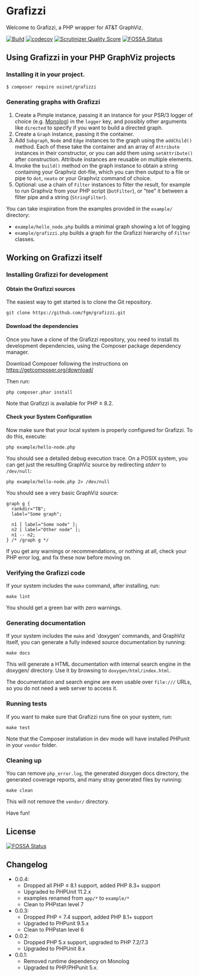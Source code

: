 Grafizzi
========

Welcome to Grafizzi, a PHP wrapper for AT&T GraphViz.

[![Build](https://github.com/fgm/grafizzi/actions/workflows/php.yml/badge.svg)](https://github.com/fgm/grafizzi/actions/workflows/php.yml)
[![codecov](https://codecov.io/gh/fgm/grafizzi/branch/master/graph/badge.svg)](https://codecov.io/gh/fgm/grafizzi)
[![Scrutinizer Quality Score](https://scrutinizer-ci.com/g/fgm/grafizzi/badges/quality-score.png?s=95ce57b528611f1f89868672f04e3af65ba73801)](https://scrutinizer-ci.com/g/fgm/grafizzi/)
[![FOSSA Status](https://app.fossa.io/api/projects/git%2Bgithub.com%2Ffgm%2Fgrafizzi.svg?type=shield)](https://app.fossa.io/projects/git%2Bgithub.com%2Ffgm%2Fgrafizzi?ref=badge_shield)


## Using Grafizzi in your PHP GraphViz projects

### Installing it in your project.

```bash
$ composer require osinet/grafizzi
```

### Generating graphs with Grafizzi

1. Create a Pimple instance, passing it an instance for your PSR/3 logger of choice
  (e.g. [Monolog]) in the `logger` key, and possibly other arguments like 
  `directed` to specify if you want to build a directed graph.
1. Create a `Graph` instance, passing it the container.
1. Add `Subgraph`, `Node` and `Edge` instances to the graph using the 
  `addChild()` method. Each of these take the container and an array of 
  `Attribute` instances in their constructor, or you can add them using 
  `setAttribute()` after construction. Attribute instances are reusable on
  multiple elements.
1. Invoke the `build()` method on the graph instance to obtain a string 
   containing your Graphviz dot-file, which you can then output to a file or
   pipe to `dot`, `neato` or your Graphviz command of choice.
1. Optional: use a chain of `Filter` instances to filter the result, for example
   to run Graphviz from your PHP script (`DotFilter`), or "tee" it between a
   filter pipe and a string (`StringFilter`).
   
You can take inspiration from the examples provided in the `example/` directory:

* `example/hello_node.php` builds a minimal graph showing a lot of logging
* `example/grafizzi.php` builds a graph for the Grafizzi hierarchy of `Filter` 
  classes.
  
[Monolog]: https://github.com/Seldaek/monolog

## Working on Grafizzi itself

### Installing Grafizzi for development

#### Obtain the Grafizzi sources

The easiest way to get started is to clone the Git repository.

    git clone https://github.com/fgm/grafizzi.git


#### Download the dependencies

Once you have a clone of the Grafizzi repository, you need to install its
development dependencies, using the Composer package dependency manager.

Download Composer following the instructions on https://getcomposer.org/download/

Then run:

    php composer.phar install

Note that Grafizzi is available for PHP &ge; 8.2.


#### Check your System Configuration

Now make sure that your local system is properly configured for Grafizzi. To do
this, execute:

    php example/hello-node.php

You should see a detailed debug execution trace. On a POSIX system, you can get
just the resulting GraphViz source by redirecting _stderr_ to `/dev/null`:

    php example/hello-node.php 2> /dev/null

You should see a very basic GraphViz source:

    graph g {
      rankdir="TB";
      label="Some graph";

      n1 [ label="Some node" ];
      n2 [ label="Other node" ];
      n1 -- n2;
    } /* /graph g */

If you get any warnings or recommendations, or nothing at all, check your PHP
error log, and fix these now before moving on.

### Verifying the Grafizzi code

If your system includes the `make` command, after installing,
run:

    make lint

You should get a green bar with zero warnings.


###  Generating documentation

If your system includes the `make` and `doxygen' commands, and GraphViz itself,
you can generate a fully indexed source documentation by running:

    make docs

This will generate a HTML documentation with internal search engine in the
doxygen/ directory. Use it by browsing to `doxygen/html/index.html`.

The documentation and search engine are  even usable over `file:///` URLs, so
you do not need a web server to access it.


### Running tests

If you want to make sure that Grafizzi runs fine on your system, run:

    make test

Note that the Composer installation in dev mode will have installed PHPunit in
your `vendor` folder.


### Cleaning up

You can remove `php_error.log`, the generated doxygen docs directory, the 
generated coverage reports, and many stray generated files by running:

    make clean

This will not remove the `vendor/` directory.

Have fun!


## License
[![FOSSA Status](https://app.fossa.io/api/projects/git%2Bgithub.com%2Ffgm%2Fgrafizzi.svg?type=large)](https://app.fossa.io/projects/git%2Bgithub.com%2Ffgm%2Fgrafizzi?ref=badge_large)

## Changelog

- 0.0.4:
  - Dropped all PHP &le; 8.1 support, added PHP 8.3+ support
  - Upgraded to PHPUnit 11.2.x
  - examples renamed from `app/*` to `example/*`
  - Clean to PHPstan level 7
- 0.0.3: 
  - Dropped PHP < 7.4 support, added PHP 8.1+ support
  - Upgraded to PHPunit 9.5.x
  - Clean to PHPstan level 6
- 0.0.2: 
  - Dropped PHP 5.x support, upgraded to PHP 7.2/7.3 
  - Upgraded to PHPUnit 8.x
- 0.0.1:
  - Removed runtime dependency on Monolog
  - Upgraded to PHP/PHPunit 5.x.
